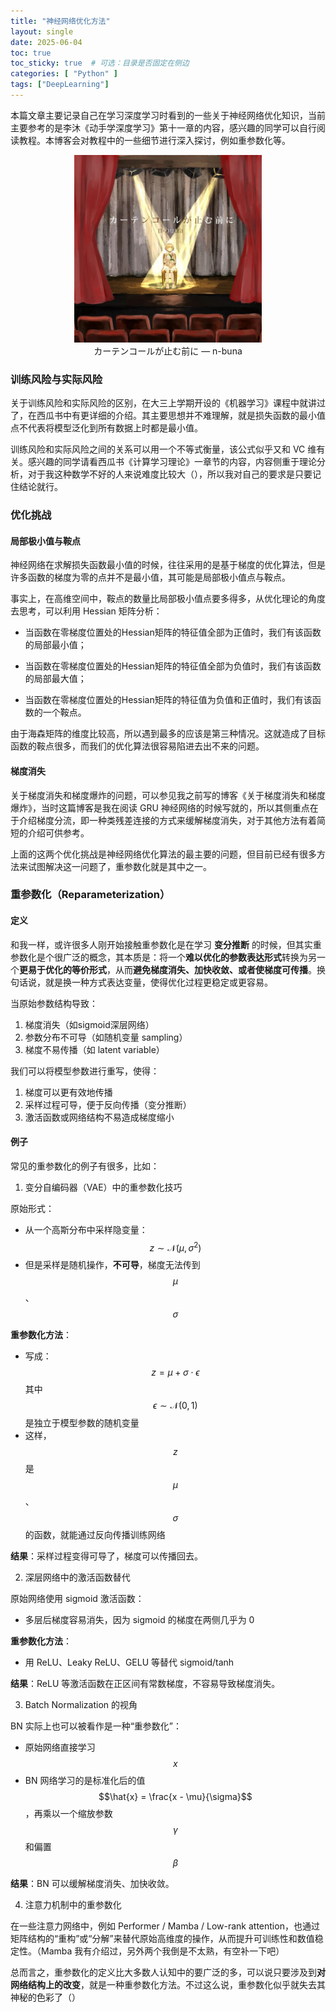 ```yaml
---
title: "神经网络优化方法"
layout: single
date: 2025-06-04
toc: true
toc_sticky: true  # 可选：目录是否固定在侧边
categories: [ "Python" ]
tags: ["DeepLearning"]
---
```


本篇文章主要记录自己在学习深度学习时看到的一些关于神经网络优化知识，当前主要参考的是李沐《动手学深度学习》第十一章的内容，感兴趣的同学可以自行阅读教程。本博客会对教程中的一些细节进行深入探讨，例如重参数化等。

<div align="center">
  <img src="/assets/images/2025/6.04/カーテンコールが止む前に.jpg" width="300">
  <figcaption>カーテンコールが止む前に — n-buna</figcaption>
  <p></p>
</div>

### 训练风险与实际风险

关于训练风险和实际风险的区别，在大三上学期开设的《机器学习》课程中就讲过了，在西瓜书中有更详细的介绍。其主要思想并不难理解，就是损失函数的最小值点不代表将模型泛化到所有数据上时都是最小值。

训练风险和实际风险之间的关系可以用一个不等式衡量，该公式似乎又和 VC 维有关。感兴趣的同学请看西瓜书《计算学习理论》一章节的内容，内容侧重于理论分析，对于我这种数学不好的人来说难度比较大（），所以我对自己的要求是只要记住结论就行。

### 优化挑战

#### 局部极小值与鞍点

神经网络在求解损失函数最小值的时候，往往采用的是基于梯度的优化算法，但是许多函数的梯度为零的点并不是最小值，其可能是局部极小值点与鞍点。

事实上，在高维空间中，鞍点的数量比局部极小值点要多得多，从优化理论的角度去思考，可以利用 Hessian 矩阵分析：

- 当函数在零梯度位置处的Hessian矩阵的特征值全部为正值时，我们有该函数的局部最小值；

- 当函数在零梯度位置处的Hessian矩阵的特征值全部为负值时，我们有该函数的局部最大值；

- 当函数在零梯度位置处的Hessian矩阵的特征值为负值和正值时，我们有该函数的一个鞍点。

由于海森矩阵的维度比较高，所以遇到最多的应该是第三种情况。这就造成了目标函数的鞍点很多，而我们的优化算法很容易陷进去出不来的问题。

#### 梯度消失

关于梯度消失和梯度爆炸的问题，可以参见我之前写的博客《关于梯度消失和梯度爆炸》，当时这篇博客是我在阅读 GRU 神经网络的时候写就的，所以其侧重点在于介绍梯度分流，即一种类残差连接的方式来缓解梯度消失，对于其他方法有着简短的介绍可供参考。

上面的这两个优化挑战是神经网络优化算法的最主要的问题，但目前已经有很多方法来试图解决这一问题了，重参数化就是其中之一。

### 重参数化（Reparameterization）

#### 定义

和我一样，或许很多人刚开始接触重参数化是在学习 **变分推断** 的时候，但其实重参数化是个很广泛的概念，其本质是：将一个**难以优化的参数表达形式**转换为另一个**更易于优化的等价形式**，从而**避免梯度消失、加快收敛、或者使梯度可传播**。换句话说，就是换一种方式表达变量，使得优化过程更稳定或更容易。

当原始参数结构导致：

1. 梯度消失（如sigmoid深层网络）
2. 参数分布不可导（如随机变量 sampling）
3. 梯度不易传播（如 latent variable）

我们可以将模型参数进行重写，使得：

1. 梯度可以更有效地传播
2. 采样过程可导，便于反向传播（变分推断）
3. 激活函数或网络结构不易造成梯度缩小

#### 例子

常见的重参数化的例子有很多，比如：

1. 变分自编码器（VAE）中的重参数化技巧

原始形式：

* 从一个高斯分布中采样隐变量：
  $$z \sim \mathcal{N}(\mu, \sigma^2)$$
* 但是采样是随机操作，**不可导**，梯度无法传到 $$\mu$$、$$\sigma$$

**重参数化方法**：

* 写成：
  $$z = \mu + \sigma \cdot \epsilon$$
  其中 $$\epsilon \sim \mathcal{N}(0, 1)$$ 是独立于模型参数的随机变量
* 这样，$$z$$ 是 $$\mu$$、$$\sigma$$ 的函数，就能通过反向传播训练网络

**结果**：采样过程变得可导了，梯度可以传播回去。

2. 深层网络中的激活函数替代

原始网络使用 sigmoid 激活函数：

* 多层后梯度容易消失，因为 sigmoid 的梯度在两侧几乎为 0

**重参数化方法**：

* 用 ReLU、Leaky ReLU、GELU 等替代 sigmoid/tanh

**结果**：ReLU 等激活函数在正区间有常数梯度，不容易导致梯度消失。

3. Batch Normalization 的视角

BN 实际上也可以被看作是一种“重参数化”：

* 原始网络直接学习 $$x$$
* BN 网络学习的是标准化后的值 $$\hat{x} = \frac{x - \mu}{\sigma}$$，再乘以一个缩放参数 $$\gamma$$ 和偏置 $$\beta$$

**结果**：BN 可以缓解梯度消失、加快收敛。

4. 注意力机制中的重参数化

在一些注意力网络中，例如 Performer / Mamba / Low-rank attention，也通过矩阵结构的“重构”或“分解”来替代原始高维度的操作，从而提升可训练性和数值稳定性。（Mamba 我有介绍过，另外两个我倒是不太熟，有空补一下吧）

总而言之，重参数化的定义比大多数人认知中的要广泛的多，可以说只要涉及到**对网络结构上的改变**，就是一种重参数化方法。不过这么说，重参数化似乎就失去其神秘的色彩了（）